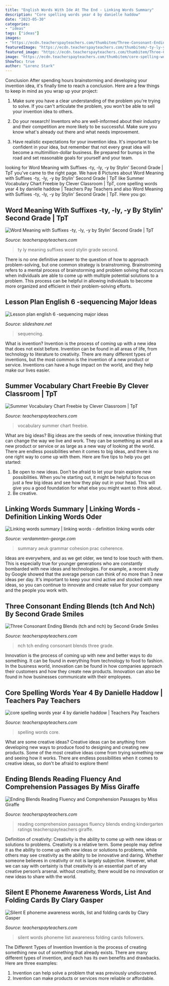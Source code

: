 ```yaml
---
title: "English Words With Ide At The End - Linking Words Summary"
description: "Core spelling words year 4 by danielle haddow"
date: "2023-05-30"
categories:
- "ideas"
tags: ["ideas"]
images:
- "https://ecdn.teacherspayteachers.com/thumbitem/Three-Consonant-Ending-Blends-tch-and-nch-1616963-1500875385/original-1616963-3.jpg"
featuredImage: "https://ecdn.teacherspayteachers.com/thumbitem/-ty-ly-y-Word-meaning-with-suffixes-1778703-1459866615/original-1778703-2.jpg"
featured_image: "https://ecdn.teacherspayteachers.com/thumbitem/Three-Consonant-Ending-Blends-tch-and-nch-1616963-1500875385/original-1616963-3.jpg"
image: "https://ecdn.teacherspayteachers.com/thumbitem/core-spelling-words-year-4-3681263-1520031827/original-3681263-1.jpg"
ShowToc: true
author: "Lorenz Stark"
---
```



Conclusion
After spending hours brainstorming and developing your invention idea, it's finally time to reach a conclusion. Here are a few things to keep in mind as you wrap up your project:
1. Make sure you have a clear understanding of the problem you're trying to solve. If you can't articulate the problem, you won't be able to sell your invention idea to others.

2. Do your research! Inventors who are well-informed about their industry and their competition are more likely to be successful. Make sure you know what's already out there and what needs improvement.

3. Have realistic expectations for your invention idea. It's important to be confident in your idea, but remember that not every great idea will become a multimillion-dollar business. Be prepared for bumps in the road and set reasonable goals for yourself and your team.

	

		
looking for Word Meaning with Suffixes -ty, -ly, -y by Stylin&#039; Second Grade | TpT you've came to the right page. We have 8 Pictures about Word Meaning with Suffixes -ty, -ly, -y by Stylin&#039; Second Grade | TpT like Summer Vocabulary Chart Freebie by Clever Classroom | TpT, core spelling words year 4 by danielle haddow | Teachers Pay Teachers and also Word Meaning with Suffixes -ty, -ly, -y by Stylin&#039; Second Grade | TpT. Here you go:
		
    
## Word Meaning With Suffixes -ty, -ly, -y By Stylin&#039; Second Grade | TpT

<img loading=lazy src="https://ecdn.teacherspayteachers.com/thumbitem/-ty-ly-y-Word-meaning-with-suffixes-1778703-1459866615/original-1778703-2.jpg" onerror="this.onerror=null;this.src='https://tse4.mm.bing.net/th?id=OIP.EX8k6niPk16GlfpHK2jvLQAAAA&amp;pid=15.1';" alt="Word Meaning with Suffixes -ty, -ly, -y by Stylin&#039; Second Grade | TpT">

_Source: teacherspayteachers.com_

>ty ly meaning suffixes word stylin grade second. 

	

There is no one definitive answer to the question of how to approach problem-solving, but one common strategy is brainstroming. Brainstroming refers to a mental process of brainstorming and problem solving that occurs when individuals are able to come up with multiple potential solutions to a problem. This process can be helpful in allowing individuals to become more organized and efficient in their problem-solving efforts.

    
## Lesson Plan English 6 -sequencing Major Ideas

<img loading=lazy src="https://image.slidesharecdn.com/lessonplan-english6-sequencingmajorideas-141125002409-conversion-gate01/95/lesson-plan-english-6-sequencing-major-ideas-2-638.jpg?cb=1416875107" onerror="this.onerror=null;this.src='https://tse4.mm.bing.net/th?id=OIP.GEHFuiNF_VeB3vluwP7KSQHaLV&amp;pid=15.1';" alt="Lesson plan english 6 -sequencing major ideas">

_Source: slideshare.net_

>sequencing. 

	

What is invention?
Invention is the process of coming up with a new idea that does not exist before. Invention can be found in all areas of life, from technology to literature to creativity. There are many different types of inventions, but the most common is the invention of a new product or service. Inventions can have a huge impact on the world, and they help make our lives easier.

    
## Summer Vocabulary Chart Freebie By Clever Classroom | TpT

<img loading=lazy src="https://ecdn.teacherspayteachers.com/thumbitem/Summer-Vocabulary-Chart-Freebie-1260248-1459725343/original-1260248-3.jpg" onerror="this.onerror=null;this.src='https://tse1.mm.bing.net/th?id=OIP.YUOFruC7O5wge2oAds4W2gAAAA&amp;pid=15.1';" alt="Summer Vocabulary Chart Freebie by Clever Classroom | TpT">

_Source: teacherspayteachers.com_

>vocabulary summer chart freebie. 

	

What are big ideas?
Big ideas are the seeds of new, innovative thinking that can change the way we live and work. They can be something as small as a new product or service or as large as a new way of looking at the world. There are endless possibilities when it comes to big ideas, and there is no one right way to come up with them. Here are five tips to help you get started: 
1. Be open to new ideas. Don’t be afraid to let your brain explore new possibilities. When you’re starting out, it might be helpful to focus on just a few big ideas and see how they play out in your head. This will give you a good foundation for what else you might want to think about. 
2. Be creative.

    
## Linking Words Summary | Linking Words - Definition Linking Words Oder

<img loading=lazy src="https://verdammten-george.com/gizu/G3esQmF6_RHVYozL5_Q7fAHaKV.jpg" onerror="this.onerror=null;this.src='https://tse1.mm.bing.net/th?id=OIP.0uq1kMO2Xgr0IqOJ8blNBQAAAA&amp;pid=15.1';" alt="Linking words summary | linking words - definition linking words oder">

_Source: verdammten-george.com_

>summary aeuk grammar cohesion prac coherence. 

	

Ideas are everywhere, and as we get older, we tend to lose touch with them. This is especially true for younger generations who are constantly bombarded with new ideas and technologies. For example, a recent study by Google showed that the average person can think of no more than 3 new ideas per day. It's important to keep your mind active and stocked with new ideas, so you can continue to innovate and create value for your company and the people you work with.

    
## Three Consonant Ending Blends (tch And Nch) By Second Grade Smiles

<img loading=lazy src="https://ecdn.teacherspayteachers.com/thumbitem/Three-Consonant-Ending-Blends-tch-and-nch-1616963-1500875385/original-1616963-3.jpg" onerror="this.onerror=null;this.src='https://tse1.mm.bing.net/th?id=OIP.zjlruGmKldqD6cNXsbT6rwAAAA&amp;pid=15.1';" alt="Three Consonant Ending Blends (tch and nch) by Second Grade Smiles">

_Source: teacherspayteachers.com_

>nch tch ending consonant blends three grade. 

	

Innovation is the process of coming up with new and better ways to do something. It can be found in everything from technology to food to fashion. In the business world, innovation can be found in how companies approach their customers and how they create new products. Innovation can also be found in how businesses communicate with their employees.

    
## Core Spelling Words Year 4 By Danielle Haddow | Teachers Pay Teachers

<img loading=lazy src="https://ecdn.teacherspayteachers.com/thumbitem/core-spelling-words-year-4-3681263-1520031827/original-3681263-1.jpg" onerror="this.onerror=null;this.src='https://tse4.mm.bing.net/th?id=OIP.F4KHUT7thCVBq-14P-2M3wAAAA&amp;pid=15.1';" alt="core spelling words year 4 by danielle haddow | Teachers Pay Teachers">

_Source: teacherspayteachers.com_

>spelling words core. 

	

What are some creative ideas?
Creative ideas can be anything from developing new ways to produce food to designing and creating new products. Some of the most creative ideas come from trying something new and seeing how it works. There are endless possibilities when it comes to creative ideas, so don't be afraid to explore them!

    
## Ending Blends Reading Fluency And Comprehension Passages By Miss Giraffe

<img loading=lazy src="https://ecdn.teacherspayteachers.com/thumbitem/Kindergarten-Reading-Fluency-and-Comprehension-Passages-Part-4-1960942-1529692453/original-1960942-1.jpg" onerror="this.onerror=null;this.src='https://tse3.mm.bing.net/th?id=OIP.--2w2NGZAHOvJpMRTApvRwAAAA&amp;pid=15.1';" alt="Ending Blends Reading Fluency and Comprehension Passages by Miss Giraffe">

_Source: teacherspayteachers.com_

>reading comprehension passages fluency blends ending kindergarten ratings teacherspayteachers giraffe. 

	

Definition of creativity: Creativity is the ability to come up with new ideas or solutions to problems.
Creativity is a relative term. Some people may define it as the ability to come up with new ideas or solutions to problems, while others may see creativity as the ability to be innovative and daring. Whether someone believes in creativity or not is largely subjective. However, what we can say with certainty is that creativity is an essential part of any creative person’s arsenal. without creativity, there would be no innovation or new ideas to share with the world.

    
## Silent E Phoneme Awareness Words, List And Folding Cards By Clary Gasper

<img loading=lazy src="https://ecdn.teacherspayteachers.com/thumbitem/Silent-E-phoneme-awareness-words-list-and-folding-cards-1361019075/original-527807-3.jpg" onerror="this.onerror=null;this.src='https://tse3.mm.bing.net/th?id=OIP.e5SbewTwiEX5dBFghdjUmQAAAA&amp;pid=15.1';" alt="Silent E phoneme awareness words, list and folding cards by Clary Gasper">

_Source: teacherspayteachers.com_

>silent words phoneme list awareness folding cards followers. 

	

The Different Types of Invention
Invention is the process of creating something new out of something that already exists. There are many different types of invention, and each has its own benefits and drawbacks. Here are three examples: 
1. Invention can help solve a problem that was previously undiscovered. 
2. Invention can make products or services more reliable or affordable. 

